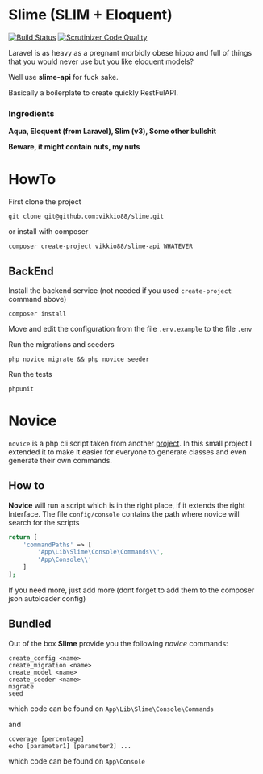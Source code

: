 # Slime (SLIM + Eloquent)
[![Build Status](https://travis-ci.org/vikkio88/slime.svg?branch=master)](https://travis-ci.org/vikkio88/slime) [![Scrutinizer Code Quality](https://scrutinizer-ci.com/g/vikkio88/slime/badges/quality-score.png?b=master)](https://scrutinizer-ci.com/g/vikkio88/slime/?branch=master)

Laravel is as heavy as a pregnant morbidly obese hippo and full of things that you would never use but you like eloquent models?

Well use **slime-api** for fuck sake.

Basically a boilerplate to create quickly RestFulAPI.

### Ingredients

**Aqua, Eloquent (from Laravel), Slim (v3), Some other bullshit**

**Beware, it might contain nuts, my nuts**

# HowTo
First clone the project
```
git clone git@github.com:vikkio88/slime.git
```
or install with composer
```
composer create-project vikkio88/slime-api WHATEVER
```

## BackEnd
Install the backend service (not needed if you used ```create-project``` command above)
```
composer install
```

Move and edit the configuration from the file ```.env.example``` to the file ```.env```

Run the migrations and seeders
```
php novice migrate && php novice seeder
```
Run the tests
```
phpunit
```

# Novice
```novice``` is a php cli script taken from another [project](https://github.com/kladd/slim-eloquent).
In this small project I extended it to make it easier for everyone to generate classes and even generate their own commands.
## How to
**Novice** will run a script which is in the right place, if it extends the right Interface.
The file ```config/console``` contains the path where novice will search for the scripts
```php
return [
    'commandPaths' => [
        'App\Lib\Slime\Console\Commands\\',
        'App\Console\\'
    ]
];
```
If you need more, just add more (dont forget to add them to the composer json autoloader config)

## Bundled
Out of the box **Slime** provide you the following *novice* commands:
```
create_config <name>
create_migration <name>
create_model <name>
create_seeder <name>
migrate
seed
```
which code can be found on ```App\Lib\Slime\Console\Commands```
 
 and 
 ```
 coverage [percentage]
 echo [parameter1] [parameter2] ...
 ```
 which code can be found on ```App\Console```
